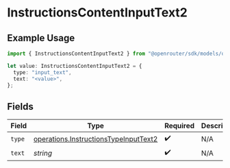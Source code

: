 # InstructionsContentInputText2

## Example Usage

```typescript
import { InstructionsContentInputText2 } from "@openrouter/sdk/models/operations";

let value: InstructionsContentInputText2 = {
  type: "input_text",
  text: "<value>",
};
```

## Fields

| Field                                                                                          | Type                                                                                           | Required                                                                                       | Description                                                                                    |
| ---------------------------------------------------------------------------------------------- | ---------------------------------------------------------------------------------------------- | ---------------------------------------------------------------------------------------------- | ---------------------------------------------------------------------------------------------- |
| `type`                                                                                         | [operations.InstructionsTypeInputText2](../../models/operations/instructionstypeinputtext2.md) | :heavy_check_mark:                                                                             | N/A                                                                                            |
| `text`                                                                                         | *string*                                                                                       | :heavy_check_mark:                                                                             | N/A                                                                                            |